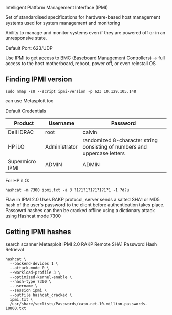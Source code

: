 Intelligent Platform Management Interface (IPMI)

Set of standardised specifications for hardware-based host management systems used for system management and monitoring 

Ability to manage and monitor systems even if they are powered off or in an unresponsive state. 

Default Port: 623/UDP 

Use IPMI to get access to BMC (Baseboard Management Controllers) -> full access to the host motherboard, reboot, power off, or even reinstall OS

## Finding IPMI version
```shell-session
sudo nmap -sU --script ipmi-version -p 623 10.129.105.148
```
can use Metasploit too

Default Credentials 

|Product|Username|Password|
|---|---|---|
|Dell iDRAC|root|calvin|
|HP iLO|Administrator|randomized 8-character string consisting of numbers and uppercase letters|
|Supermicro IPMI|ADMIN|ADMIN|
For HP iLO:
```
hashcat -m 7300 ipmi.txt -a 3 ?1?1?1?1?1?1?1?1 -1 ?d?u
```

Flaw in IPMI 2.0 
Uses RAKP protocol, server sends a salted SHA1 or MD5 hash of the user's password to the client before authentication takes place. 
Passowrd hashes can then be cracked offline using a dictionary attack using Hashcat mode 7300

## Getting IPMI hashes
search scanner 
Metasploit IPMI 2.0 RAKP Remote SHA1 Password Hash Retrieval 


```
hashcat \
  --backend-devices 1 \
  --attack-mode 0 \
  --workload-profile 3 \
  --optimized-kernel-enable \
  --hash-type 7300 \
  --username \
  --session ipmi \
  --outfile hashcat_cracked \
  ipmi.txt \
  /usr/share/seclists/Passwords/xato-net-10-million-passwords-10000.txt
```